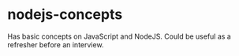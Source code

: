 # nodejs-concepts
Has basic concepts on JavaScript and NodeJS. Could be useful as a refresher before an interview.

